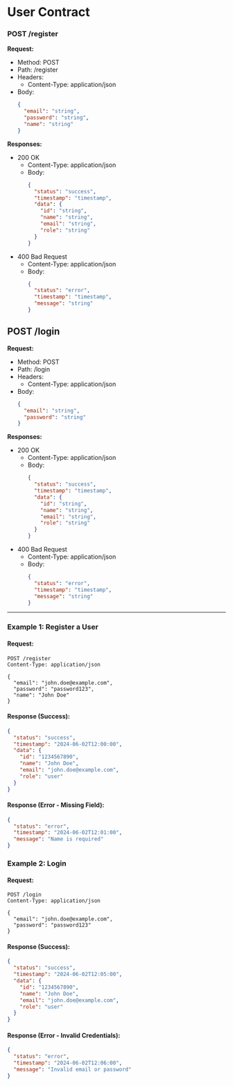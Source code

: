 # User Contract

### POST /register

**Request:**
- Method: POST
- Path: /register
- Headers: 
  - Content-Type: application/json
- Body: 
  ```json
  {
    "email": "string",
    "password": "string",
    "name": "string"
  }
  ```

**Responses:**
- 200 OK
  - Content-Type: application/json
  - Body:
    ```json
    {
      "status": "success",
      "timestamp": "timestamp",
      "data": {
        "id": "string",
        "name": "string",
        "email": "string",
        "role": "string"
      }
    }
    ```
- 400 Bad Request
  - Content-Type: application/json
  - Body:
    ```json
    {
      "status": "error",
      "timestamp": "timestamp",
      "message": "string"
    }
    ```

## POST /login

**Request:**
- Method: POST
- Path: /login
- Headers: 
  - Content-Type: application/json
- Body:
  ```json
  {
    "email": "string",
    "password": "string"
  }
  ```

**Responses:**
- 200 OK
  - Content-Type: application/json
  - Body:
    ```json
    {
      "status": "success",
      "timestamp": "timestamp",
      "data": {
        "id": "string",
        "name": "string",
        "email": "string",
        "role": "string"
      }
    }
    ```
- 400 Bad Request
  - Content-Type: application/json
  - Body:
    ```json
    {
      "status": "error",
      "timestamp": "timestamp",
      "message": "string"
    }
    ```

-----

### Example 1: Register a User
#### Request:
```http
POST /register
Content-Type: application/json

{
  "email": "john.doe@example.com",
  "password": "password123",
  "name": "John Doe"
}
```

#### Response (Success):
```json
{
  "status": "success",
  "timestamp": "2024-06-02T12:00:00",
  "data": {
    "id": "1234567890",
    "name": "John Doe",
    "email": "john.doe@example.com",
    "role": "user"
  }
}
```

#### Response (Error - Missing Field):
```json
{
  "status": "error",
  "timestamp": "2024-06-02T12:01:00",
  "message": "Name is required"
}
```

### Example 2: Login
#### Request:
```http
POST /login
Content-Type: application/json

{
  "email": "john.doe@example.com",
  "password": "password123"
}
```

#### Response (Success):
```json
{
  "status": "success",
  "timestamp": "2024-06-02T12:05:00",
  "data": {
    "id": "1234567890",
    "name": "John Doe",
    "email": "john.doe@example.com",
    "role": "user"
  }
}
```

#### Response (Error - Invalid Credentials):
```json
{
  "status": "error",
  "timestamp": "2024-06-02T12:06:00",
  "message": "Invalid email or password"
}
```
